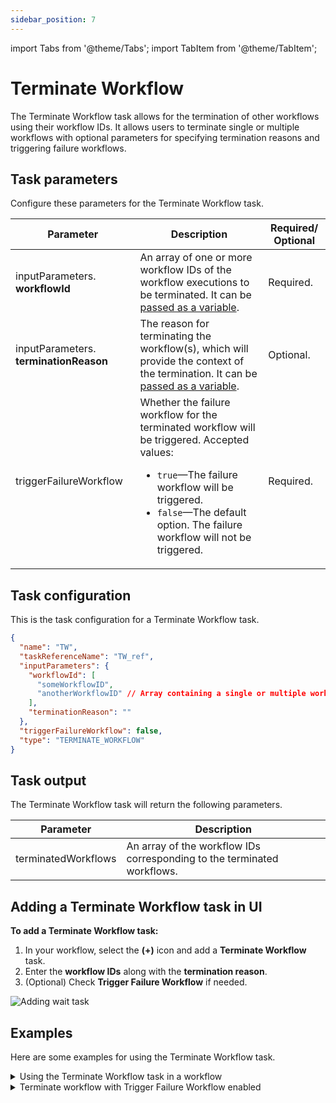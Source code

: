 ```yaml
---
sidebar_position: 7
---
```


import Tabs from '@theme/Tabs';
import TabItem from '@theme/TabItem';

# Terminate Workflow 

The Terminate Workflow task allows for the termination of other workflows using their workflow IDs. It allows users to terminate single or multiple workflows with optional parameters for specifying termination reasons and triggering failure workflows.

## Task parameters

Configure these parameters for the Terminate Workflow task.

| Parameter     | Description                                                                                                                                                                                                | Required/ Optional |
| ------------- | ---------------------------------------------------------------------------------------------------------------------------------------------------------------------------------------------------------- | ------------- |
| inputParameters. **workflowId** | An array of one or more workflow IDs of the workflow executions to be terminated. It can be [passed as a variable](https://orkes.io/content/developer-guides/passing-inputs-to-task-in-conductor). | Required. |
| inputParameters. **terminationReason**    | The reason for terminating the workflow(s), which will provide the context of the termination. It can be [passed as a variable](https://orkes.io/content/developer-guides/passing-inputs-to-task-in-conductor). | Optional. |
| triggerFailureWorkflow | Whether the failure workflow for the terminated workflow will be triggered. Accepted values:<ul><li>`true`—The failure workflow will be triggered.</li><li>`false`—The default option. The failure workflow will not be triggered.</li></ul>  | Required. |


## Task configuration

This is the task configuration for a Terminate Workflow task.

```json
{
  "name": "TW",
  "taskReferenceName": "TW_ref",
  "inputParameters": {
    "workflowId": [
      "someWorkflowID",
      "anotherWorkflowID" // Array containing a single or multiple workflow IDs
    ],
    "terminationReason": ""
  },
  "triggerFailureWorkflow": false,
  "type": "TERMINATE_WORKFLOW"
}
```

## Task output
The Terminate Workflow task will return the following parameters.


| Parameter           | Description                                                                           |
| ------------------- | ------------------------------------------------------------------------------------- |
| terminatedWorkflows | An array of the workflow IDs corresponding to the terminated workflows. |

## Adding a Terminate Workflow task in UI
**To add a Terminate Workflow task:**
1. In your workflow, select the **(+)** icon and add a **Terminate Workflow** task.
2. Enter the **workflow IDs** along with the **termination reason**.
3. (Optional) Check **Trigger Failure Workflow** if needed.

<p><img src="/content/img/ui-guide-terminate-workflows-task.png" alt="Adding wait task" /></p>

## Examples

Here are some examples for using the Terminate Workflow task.

<details><summary>Using the Terminate Workflow task in a workflow</summary>
<p>

To demonstrate the Terminate Workflow task, consider the following sample workflow. This example shows how to configure a workflow that terminates another running workflow.

```json
// workflow definition

{
  "name": "terminate-workflow-sample-workflow",
  "description": "Sample workflow to demonstrate terminate workflow task",
  "version": 1,
  "tasks": [
    {
      "name": "TW",
      "taskReferenceName": "TW_ref",
      "inputParameters": {
        "workflowId": [
          "289cf124-2240-11ef-8b99-ae209b03ac3f"
        ],
        "terminationReason": "The workflow is terminated due to xxxxxxxxxxx."
      },
      "type": "TERMINATE_WORKFLOW"
    }
  ]
}
```

Upon running the workflow, the workflow execution with the specified ID `289cf124-2240-11ef-8b99-ae209b03ac3f` will be terminated.

<p align="center"><img src="/content/img/terminate-workflow.png" alt="Terminate Workflow - Successful execution" width="90%" height="auto"></img></p>

To verify this, go to **Executions** > **Workflow** and search for the terminated workflow ID. Select the workflow ID to view the execution.

<p align="center"><img src="/content/img/verifying-terminated-workflow.png" alt="Verifying the terminated workflow from executions" width="90%" height="auto"></img></p>

At the top of the execution details, you can view the termination reason that was provided in the Terminate Workflow task.

<p align="center"><img src="/content/img/terminated-workflow.png" alt="View of the terminated workflow" width="90%" height="auto"></img></p>


</p>
</details>

<details><summary>Terminate workflow with Trigger Failure Workflow enabled</summary>
<p>

In this example workflow, a failure workflow has been set up for it.

<p align="center"><img src="/content/img/workflow-to-be-terminated.png" alt="Workflow to be terminated" width="90%" height="auto"></img></p>

This is the example workflow JSON definition, which includes the failure workflow:

```json
// workflow definition

{
"name": "test-workflow",
"description": "test",
"version": 1,
"tasks": [
  {
    "name": "simple",
    "taskReferenceName": "simple_ref",
    "inputParameters": {},
    "type": "SIMPLE"
  }
],
"failureWorkflow": "failure"
}
```

Now, let’s run the workflow and obtain its workflow ID (example: 8c14384c-2400-11ef-ad70-52278f6d0e42)

<p align="center"><img src="/content/img/workflow-id-of-workflow-to-be-terminated.png" alt="Getting the workflow ID of the workflow to be terminated" width="90%" height="auto"></img></p>

In a separate workflow, you can terminate the above running workflow using the Terminate Workflow task.

<p align="center"><img src="/content/img/terminate-workflow-sample.png" alt="Main workflow with terminate workflow task" width="40%" height="auto"></img></p>

This is the JSON definition for the second workflow:

```json
// workflow definition

{
  "name": "terminate-workflow-demo",
  "description": "Sample workflow",
  "version": 1,
  "tasks": [
    {
      "name": "TW",
      "taskReferenceName": "TW_ref",
      "inputParameters": {
        "workflowId": [
          "8c14384c-2400-11ef-ad70-52278f6d0e42"
        ],
        "terminationReason": "Workflow is terminated.",
        "triggerFailureWorkflow": true
      },
      "type": "TERMINATE_WORKFLOW"
    }
  ]
}
```

The input parameters for the Terminate Workflow task contain the following configuration:
- The above running workflow’s workflow ID is provided as an input parameter, along with a termination reason.
- The option to trigger failure workflow is enabled.

Now, let’s run this workflow.

<p align="center"><img src="/content/img/running-terminate-workflow-demo.png" alt="Running terminate workflow demo" width="100%" height="auto"></img></p>

Upon completion, the workflow with the ID `8c14384c-2400-11ef-ad70-52278f6d0e42` will be terminated. To view the execution of the terminated workflow, go to Executions > Workflow and search using the workflow ID.

<p align="center"><img src="/content/img/terminated-workflow-execution.png" alt="Execution of the terminated workflow" width="100%" height="auto"></img></p>

At the top of the execution details, you can view the termination reason that was provided in the Terminate Workflow task and see that the failure workflow has been triggered. Select **Triggered failure workflow** to view the failure workflow’s execution.

<p align="center"><img src="/content/img/failure-workflow-triggered.png" alt="Triggered failure workflow" width="60%" height="auto"></img></p>

</p>
</details>